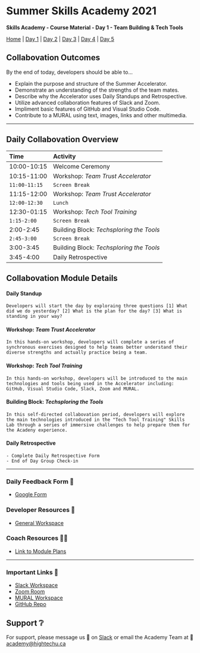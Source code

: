 # Summer Skills Academy 2021

**Skills Academy - Course Material - Day 1 - Team Building & Tech Tools**

[Home](/2021-skills-academy) | [Day 1](/2021-skills-academy/modules/day1/) | [Day 2](/2021-skills-academy/modules/day2/) | [Day 3](/2021-skills-academy/modules/day3/) | [Day 4](/2021-skills-academy/modules/day4/) | [Day 5](/2021-skills-academy/modules/day5/) 

## Collabovation Outcomes

By the end of today, developers should be able to...
* Explain the purpose and structure of the Summer Accelerator.
* Demonstrate an understanding of the strengths of the team mates.
* Describe why the Accelerator uses Daily Standups and Retrospective.
* Utilize advanced collaboration features of Slack and Zoom.
* Impliment basic features of GitHub and Visual Studio Code.
* Contribute to a MURAL using text, images, links and other multimedia.

---

## Daily Collabovation Overview

|Time|Activity|
|:---|:---|
|10:00-10:15|Welcome Ceremony| 
|10:15-11:00|Workshop: _Team Trust Accelerator_|
|`11:00-11:15`|`Screen Break`|
|11:15-12:00|Workshop: _Team Trust Accelerator_ | 
|`12:00-12:30`|`Lunch`|
|12:30-01:15|Workshop: _Tech Tool Training_ | 
|`1:15-2:00`|`Screen Break`|
|2:00-2:45|Building Block: _Techsploring the Tools_ | 
|`2:45-3:00`|`Screen Break`|
|3:00-3:45|Building Block: _Techsploring the Tools_ | 
|3:45-4:00|Daily Retrospective| 


## Collabovation Module Details

#### Daily Standup
```
Developers will start the day by exploraing three questions [1] What did we do yesterday? [2] What is the plan for the day? [3] What is standing in your way?
```

#### Workshop: _Team Trust Accelerator_

```
In this hands-on workshop, developers will complete a series of synchronous exercises designed to help teams better understand their diverse strengths and actually practice being a team.
```
#### Workshop: _Tech Tool Training_
```
In this hands-on workshop, developers will be introduced to the main technologies and tools being used in the Accelerator including: GitHub, Visual Studio Code, Slack, Zoom and MURAL.
```
#### Building Block: _Techsploring the Tools_

```
In this self-directed collabovation period, developers will explore the main technologies introduced in the "Tech Tool Training" Skills Lab through a series of immersive challenges to help prepare them for the Acadeny experience.
```

#### Daily Retrospective
```
- Complete Daily Retrospective Form
- End of Day Group Check-in
```

---

### Daily Feedback Form :loudspeaker:

* [Google Form](https://forms.gle/tNmshMyaU2523mD4A)

### Developer Resources :blue_book:

* [General Workspace](https://app.mural.co/t/hightechu8022/m/hightechu8022/1628903701606/20c50d29cbcdd13cf3c68a2027e6096fc89bd40a?sender=andrew5384)

### Coach Resources :woman_teacher:
* [Link to Module Plans]()

---

### Important Links :link: 

* [Slack Workspace](https://e2-accelerator.slack.com)
* [Zoom Room](https://uvic.zoom.us/j/82224785116?pwd=anVwNGdZQUtZd0dBN0hBVUxpWWZwZz09)
* [MURAL Workspace](https://app.mural.co/t/hightechu8022/m/hightechu8022/1628205814084/dfafa5e63bd629d074733653a25260251a82d023?sender=andrew5384)
* [GitHub Repo](https://github.com/hightechu/e2-accelerator) 

## Support :grey_question:

For support, please message us 💬 on [Slack](https://hightechuacademy.slack.com) or email the Academy Team at :email: <academy@hightechu.ca>
